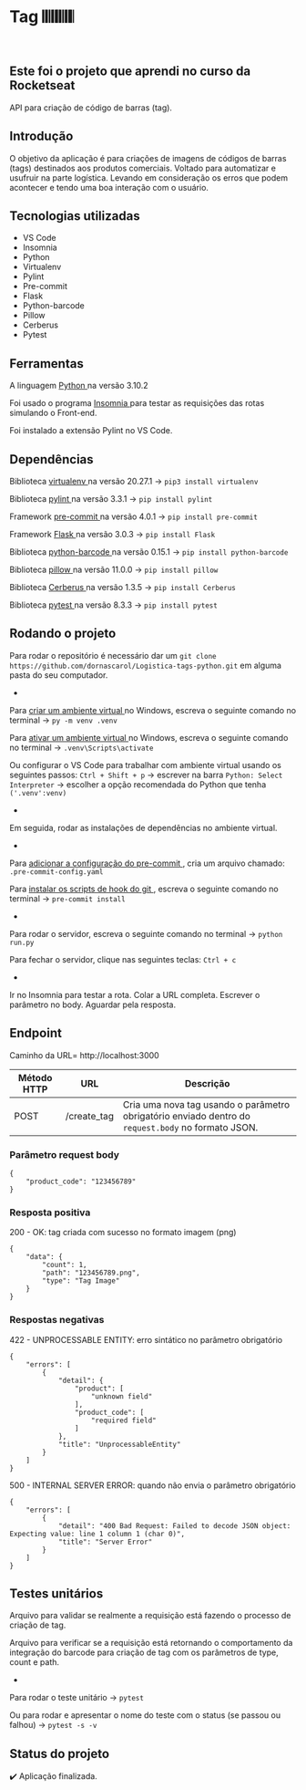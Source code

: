 <h1> Tag 𝄃𝄃𝄂𝄂𝄀𝄁𝄃𝄂𝄂𝄃 </h1>
<br>

## Este foi o projeto que aprendi no curso da Rocketseat
API para criação de código de barras (tag).

## Introdução
O objetivo da aplicação é para criações de imagens de códigos de barras (tags) destinados aos produtos comerciais. Voltado para automatizar e usufruir na parte logística. Levando em consideração os erros que podem acontecer e tendo uma boa interação com o usuário.

## Tecnologias utilizadas
- VS Code
- Insomnia
- Python
- Virtualenv
- Pylint
- Pre-commit
- Flask
- Python-barcode
- Pillow
- Cerberus
- Pytest
  

## Ferramentas
A linguagem <a href= "https://www.python.org/downloads/" target="blank" > Python </a> na versão 3.10.2

Foi usado o programa <a href="https://insomnia.rest/download" target="_blank" > Insomnia </a> para testar as requisições das rotas simulando o Front-end.

Foi instalado a extensão Pylint no VS Code.


## Dependências
Biblioteca <a href= "https://pypi.org/project/virtualenv/" target="_blank" > virtualenv </a> na versão 20.27.1 → `pip3 install virtualenv`

Biblioteca <a href= "https://pypi.org/project/pylint/" target="_blank" > pylint </a> na versão 3.3.1 → `pip install pylint`

Framework <a href= "https://pre-commit.com/#install" target="_blank" > pre-commit </a> na versão 4.0.1 → `pip install pre-commit`

Framework <a href= "https://pypi.org/project/Flask/" target="_blank" > Flask </a> na versão 3.0.3  → `pip install Flask`

Biblioteca <a href= "https://pypi.org/project/python-barcode/" target="_blank" > python-barcode </a> na versão 0.15.1 → `pip install python-barcode` 

Biblioteca <a href= "https://pypi.org/project/pillow/" target="_blank" > pillow </a> na versão 11.0.0 → `pip install pillow` 

Biblioteca <a href= "https://pypi.org/project/Cerberus/" target="_blank" > Cerberus </a> na versão 1.3.5 → `pip install Cerberus` 

Biblioteca <a href= "https://pypi.org/project/pytest/" target="_blank" > pytest </a> na versão 8.3.3 → `pip install pytest` 


## Rodando o projeto
Para rodar o repositório é necessário dar um `git clone https://github.com/dornascarol/Logistica-tags-python.git` em alguma pasta do seu computador.

-

Para <a href= "https://packaging.python.org/en/latest/guides/installing-using-pip-and-virtual-environments/#" target="_blank" >  criar um ambiente virtual </a> no Windows, escreva o seguinte comando no terminal → `py -m venv .venv`

Para <a href= "https://packaging.python.org/en/latest/guides/installing-using-pip-and-virtual-environments/#" target="_blank" >  ativar um ambiente virtual </a> no Windows, escreva o seguinte comando no terminal → `.venv\Scripts\activate`

Ou configurar o VS Code para trabalhar com ambiente virtual usando os seguintes passos: `Ctrl + Shift + p` → escrever na barra `Python: Select Interpreter` → escolher a opção recomendada do Python que tenha `('.venv':venv)`

-

Em seguida, rodar as instalações de dependências no ambiente virtual.

-

Para <a href= "https://pre-commit.com/#install" target="_blank" > adicionar a configuração do pre-commit </a>, cria um arquivo chamado: `.pre-commit-config.yaml`

Para <a href= "https://pre-commit.com/#install" target="_blank" > instalar os scripts de hook do git </a>, escreva o seguinte comando no terminal → `pre-commit install` 

-

Para rodar o servidor, escreva o seguinte comando no terminal → `python run.py`  

Para fechar o servidor, clique nas seguintes teclas: `Ctrl + c`

- 
Ir no Insomnia para testar a rota. Colar a URL completa. Escrever o parâmetro no body. Aguardar pela resposta. 


## Endpoint
<p> Caminho da URL= http://localhost:3000 </p>

| Método HTTP | URL             | Descrição                                                                                             |
| ----------- | --------------  | ------------------------------------------------------------------------------------------------------|
|    POST     | /create_tag     | Cria uma nova tag usando o parâmetro obrigatório enviado dentro do `request.body` no formato JSON.    |

### Parâmetro request body
```
{
	"product_code": "123456789"
}

```

### Resposta positiva
200 - OK: tag criada com sucesso no formato imagem (png)

```
{
	"data": {
		"count": 1,
		"path": "123456789.png",
		"type": "Tag Image"
	}
}

```

### Respostas negativas
422 - UNPROCESSABLE ENTITY: erro sintático no parâmetro obrigatório

```
{
	"errors": [
		{
			"detail": {
				"product": [
					"unknown field"
				],
				"product_code": [
					"required field"
				]
			},
			"title": "UnprocessableEntity"
		}
	]
}

```


500 - INTERNAL SERVER ERROR: quando não envia o parâmetro obrigatório

```
{
	"errors": [
		{
			"detail": "400 Bad Request: Failed to decode JSON object: Expecting value: line 1 column 1 (char 0)",
			"title": "Server Error"
		}
	]
}

```


## Testes unitários
Arquivo para validar se realmente a requisição está fazendo o processo de criação de tag.

Arquivo para verificar se a requisição está retornando o comportamento da integração do barcode para criação de tag com os parâmetros de type, count e path.

-

Para rodar o teste unitário → `pytest` 

Ou para rodar e apresentar o nome do teste com o status (se passou ou falhou) → `pytest -s -v` 


## Status do projeto
:heavy_check_mark: Aplicação finalizada.
